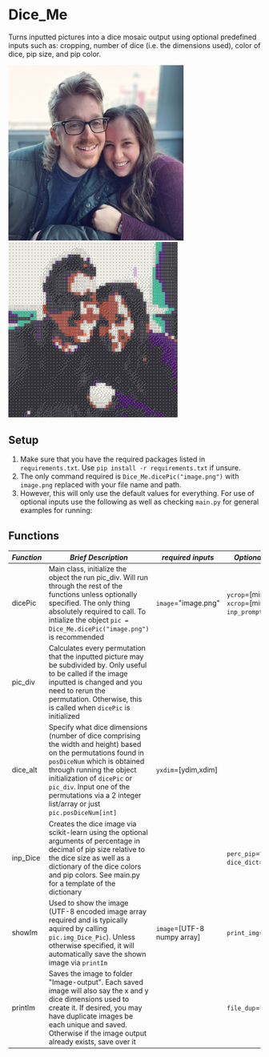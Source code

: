 # Dice_Me
Turns inputted pictures into a dice mosaic output using optional predefined inputs such as: cropping, number of dice (i.e. the dimensions used), color of dice, pip size, and pip color.



<p>
  <img src="https://github.com/Chantland/Dice_Me/blob/main/Images/J&E_Saint_L.jpg" width="350" style="display:inline" alt="Before Dice">
  <img src="https://github.com/Chantland/Dice_Me/blob/main/Images/J&E_Saint_L-56y54x.png?raw=true" style="display:inline" width="338" alt="After Dice">
</p>


## Setup
1. Make sure that you have the required packages listed in `requirements.txt`. Use `pip install -r requirements.txt` if unsure. 
2. The only command required is `Dice_Me.dicePic("image.png")` with `image.png` replaced with your file name and path.
3. However, this will only use the default values for everything. For use of optional inputs use the following as well as checking `main.py` for general examples for running: 


## Functions


| _Function_                       | _Brief Description_ | _required inputs_ | _Optional inputs_ 
| --------------- | -------------- |  --------------- |--------------- |
| dicePic       | Main class, initialize the object the run pic_div. Will run through the rest of the functions unless optionally specified. The only thing absolutely required to call. To intialize the object `pic = Dice_Me.dicePic("image.png")` is recommended    | `image`="image.png" | `ycrop`=[min,max], `xcrop`=[min,max], `inp_prompt`=boolean|
| pic_div       | Calculates every permutation that the inputted picture may be subdivided by. Only useful to be called if the image inputted is changed and you need to rerun the permutation. Otherwise, this is called when `dicePic` is initialized |||
| dice_alt       | Specify what dice dimensions (number of dice comprising the width and height)  based on the permutations found in `posDiceNum` which is obtained through running the object initialization of `dicePic` or `pic_div`. Input one of the permutations via a 2 integer list/array or just `pic.posDiceNum[int]` | `yxdim`=[ydim,xdim] | |
| inp_Dice       | Creates the dice image via scikit-learn using the optional arguments of percentage in decimal of pip size relative to the dice size as well as a dictionary of the dice colors and pip colors. See main.py for a template of the dictionary | | `perc_pip`=float, `dice_dict`=dict |
| showIm       | Used to show the image (UTF-8 encoded image array required and is typically aquired by calling `pic.img_Dice_Pic`). Unless otherwise specified, it will automatically save the shown image via `printIm`  | `image`=[UTF-8 numpy array]| `print_img`=boolean |
| printIm       | Saves the image to folder "Image-output". Each saved image will also say the x and y dice dimensions used to create it. If desired, you may have duplicate images be each unique and saved. Otherwise if the image output already exists, save over it  || `file_dup`=boolean |
